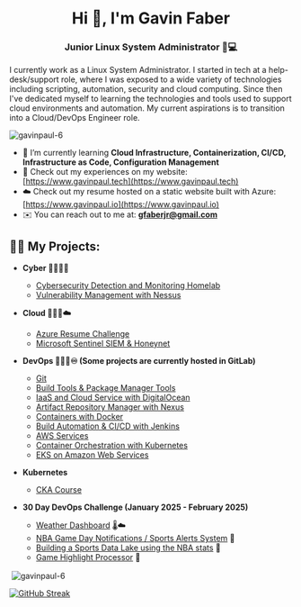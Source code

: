 <h1 align="center">Hi 👋, I'm Gavin Faber</h1>
<h3 align="center"> Junior Linux System Administrator 🐧💻</h3>

<p>I currently work as a Linux System Administrator. I started in tech at a help-desk/support role, where I was exposed to a wide variety of technologies including scripting, automation, security and cloud computing. Since then I've dedicated myself to learning the technologies and tools used to support cloud environments and automation. My current aspirations is to transition into a Cloud/DevOps Engineer role.


<p align="left"> <img src="https://komarev.com/ghpvc/?username=gavinpaul-6&label=Profile%20views&color=0e75b6&style=flat" alt="gavinpaul-6" /> </p>

- 🧠 I’m currently learning **Cloud Infrastructure, Containerization, CI/CD, Infrastructure as Code, Configuration Management**
- 📝 Check out my experiences on my website: [https://www.gavinpaul.tech](https://www.gavinpaul.tech)
- ☁️ Check out my resume hosted on a static website built with Azure: [https://www.gavinpaul.io](https://www.gavinpaul.io)
- ✉️ You can reach out to me at: **gfaberjr@gmail.com**

<h2>👨‍💻 My Projects:</h2>

- <b>Cyber 👨🏽‍💻🔎</b>
  - [Cybersecurity Detection and Monitoring Homelab](https://github.com/gavinpaul-6/SOC-Lab)
  - [Vulnerability Management with Nessus](https://github.com/gavinpaul-6/Vulnerability-Management-using-Nessus)  

- <b>Cloud 👨🏽‍💻☁️</b>
  - [Azure Resume Challenge](https://github.com/gavinpaul-6/azure-resume)
  - [Microsoft Sentinel SIEM & Honeynet](https://github.com/gavinpaul-6/microsoft-sentinel-siem)

- <b>DevOps 👨🏽‍💻♾️ (Some projects are currently hosted in GitLab)</b>
  - [Git](https://github.com/gavinpaul-6/devops-projects/tree/main/git/test-node-app)
  - [Build Tools & Package Manager Tools](https://github.com/gavinpaul-6/devops-projects/tree/main/build-tools)
  - [IaaS and Cloud Service with DigitalOcean](https://github.com/gavinpaul-6/devops-projects/tree/main/iaas-cloud)
  - [Artifact Repository Manager with Nexus](https://github.com/gavinpaul-6/devops-projects/tree/main/nexus)
  - [Containers with Docker](https://github.com/gavinpaul-6/devops-projects/tree/main/docker)
  - [Build Automation & CI/CD with Jenkins](https://gitlab.com/gavin-devop-projects/08-jenkins)
  - [AWS Services](https://gitlab.com/gavin-devop-projects/09-aws)
  - [Container Orchestration with Kubernetes](https://gitlab.com/gavin-devop-projects/10-kubernetes)
  - [EKS on Amazon Web Services](https://gitlab.com/gavin-devop-projects/11-eks)
- <b>Kubernetes </b>
  - [CKA Course](https://github.com/gavinpaul-6/cka-notes)
  
- <b>30 Day DevOps Challenge (January 2025 - February 2025)</b>
  - [Weather Dashboard](https://github.com/gavinpaul-6/Weather-Dashboard) 🌡️☁️
  - [NBA Game Day Notifications / Sports Alerts System](https://github.com/gavinpaul-6/NBA-Game-Day-Notifications-Sports-Alerts-System) 🏀
  - [Building a Sports Data Lake using the NBA stats](https://github.com/gavinpaul-6/NBA-DataLake) 🧐
  - [Game Highlight Processor](TBD) 🏀


[youtube]: https://www.youtube.com/c/gavinpaultech
[linkedin]: https://linkedin.com/in/gavin-faber




<p>&nbsp;<img align="center" src="https://github-readme-stats.vercel.app/api?username=gavinpaul-6&show_icons=true&locale=en" alt="gavinpaul-6" /></p>

[![GitHub Streak](https://github-readme-streak-stats-sandy-five.vercel.app?user=gavinpaul-6&theme=highcontrast)](https://git.io/streak-stats)